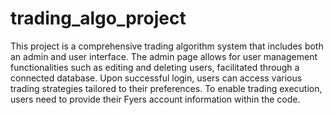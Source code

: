 # trading_algo_project

This project is a comprehensive trading algorithm system that includes both an admin and user interface. The admin page allows for user management functionalities such as editing and deleting users, facilitated through a connected database.
Upon successful login, users can access various trading strategies tailored to their preferences. To enable trading execution, users need to provide their Fyers account information within the code.

